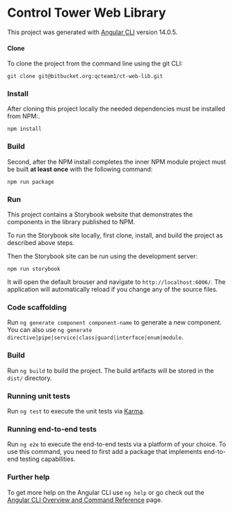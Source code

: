 # Control Tower Web Library

This project was generated with [Angular CLI](https://github.com/angular/angular-cli) version 14.0.5.

#### Clone

To clone the project from the command line using the git CLI:

```
git clone git@bitbucket.org:qcteam1/ct-web-lib.git
```

### Install

After cloning this project locally the needed dependencies must be installed from NPM:.

```
npm install
```

### Build

Second, after the NPM install completes the inner NPM module project must be built **at least once** with the following command:

```
npm run package
```

### Run

This project contains a Storybook website that demonstrates the components in the library published to NPM.

To run the Storybook site locally, first clone, install, and build the project as described above steps.

Then the Storybook site can be run using the development server:

```
npm run storybook
```

It will open the default brouser and navigate to `http://localhost:6006/`. The application will automatically reload if you change any of the source files.

### Code scaffolding

Run `ng generate component component-name` to generate a new component. You can also use `ng generate directive|pipe|service|class|guard|interface|enum|module`.

### Build

Run `ng build` to build the project. The build artifacts will be stored in the `dist/` directory.

### Running unit tests

Run `ng test` to execute the unit tests via [Karma](https://karma-runner.github.io).

### Running end-to-end tests

Run `ng e2e` to execute the end-to-end tests via a platform of your choice. To use this command, you need to first add a package that implements end-to-end testing capabilities.

### Further help

To get more help on the Angular CLI use `ng help` or go check out the [Angular CLI Overview and Command Reference](https://angular.io/cli) page.
